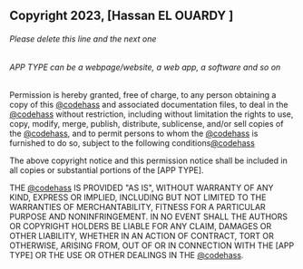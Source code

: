 ## Copyright 2023, [Hassan EL OUARDY ]

###### Please delete this line and the next one

###### APP TYPE can be a webpage/website, a web app, a software and so on

Permission is hereby granted, free of charge, to any person obtaining a copy of this [@codehass](https://github.com/codehass) and associated documentation files, to deal in the [@codehass](https://github.com/codehass) without restriction, including without limitation the rights to use, copy, modify, merge, publish, distribute, sublicense, and/or sell copies of the [@codehass](https://github.com/codehass), and to permit persons to whom the [@codehass](https://github.com/codehass) is furnished to do so, subject to the following conditions[@codehass](https://github.com/codehass)

The above copyright notice and this permission notice shall be included in all copies or substantial portions of the [APP TYPE].

THE [@codehass](https://github.com/codehass) IS PROVIDED "AS IS", WITHOUT WARRANTY OF ANY KIND, EXPRESS OR IMPLIED, INCLUDING BUT NOT LIMITED TO THE WARRANTIES OF MERCHANTABILITY, FITNESS FOR A PARTICULAR PURPOSE AND NONINFRINGEMENT. IN NO EVENT SHALL THE AUTHORS OR COPYRIGHT HOLDERS BE LIABLE FOR ANY CLAIM, DAMAGES OR OTHER LIABILITY, WHETHER IN AN ACTION OF CONTRACT, TORT OR OTHERWISE, ARISING FROM, OUT OF OR IN CONNECTION WITH THE [APP TYPE] OR THE USE OR OTHER DEALINGS IN THE [@codehass](https://github.com/codehass).
